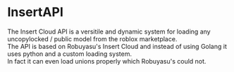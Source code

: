 <h1>InsertAPI</h1>
<p>
    The Insert Cloud API is a versitile and dynamic system for loading any uncopylocked / public model from the roblox marketplace.<br>
    The API is based on Robuyasu's Insert Cloud and instead of using Golang it uses python and a custom loading system.<br>
    In fact it can even load unions properly which Robuyasu's could not.<br>
    
</p>
